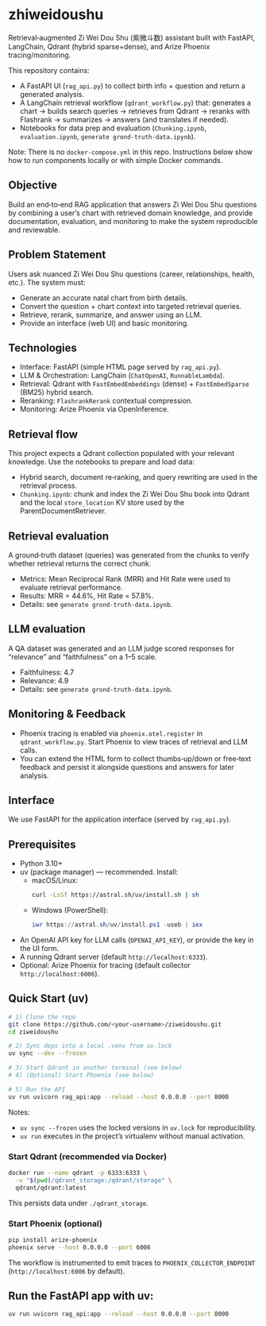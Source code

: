 # zhiweidoushu

Retrieval‑augmented Zi Wei Dou Shu (紫微斗数) assistant built with FastAPI, LangChain, Qdrant (hybrid sparse+dense), and Arize Phoenix tracing/monitoring.

This repository contains:
- A FastAPI UI (`rag_api.py`) to collect birth info + question and return a generated analysis.
- A LangChain retrieval workflow (`qdrant_workflow.py`) that: generates a chart → builds search queries → retrieves from Qdrant → reranks with Flashrank → summarizes → answers (and translates if needed).
- Notebooks for data prep and evaluation (`Chunking.ipynb`, `evaluation.ipynb`, `generate grond-truth-data.ipynb`).

Note: There is no `docker-compose.yml` in this repo. Instructions below show how to run components locally or with simple Docker commands.

## Objective

Build an end‑to‑end RAG application that answers Zi Wei Dou Shu questions by combining a user’s chart with retrieved domain knowledge, and provide documentation, evaluation, and monitoring to make the system reproducible and reviewable.

## Problem Statement

Users ask nuanced Zi Wei Dou Shu questions (career, relationships, health, etc.). The system must:
- Generate an accurate natal chart from birth details.
- Convert the question + chart context into targeted retrieval queries.
- Retrieve, rerank, summarize, and answer using an LLM.
- Provide an interface (web UI) and basic monitoring.

## Technologies

- Interface: FastAPI (simple HTML page served by `rag_api.py`).
- LLM & Orchestration: LangChain (`ChatOpenAI`, `RunnableLambda`).
- Retrieval: Qdrant with `FastEmbedEmbeddings` (dense) + `FastEmbedSparse` (BM25) hybrid search.
- Reranking: `FlashrankRerank` contextual compression.
- Monitoring: Arize Phoenix via OpenInference.

## Retrieval flow
This project expects a Qdrant collection populated with your relevant knowledge. Use the notebooks to prepare and load data:
- Hybrid search, document re‑ranking, and query rewriting are used in the retrieval process.
- `Chunking.ipynb`: chunk and index the Zi Wei Dou Shu book into Qdrant and the local `store_location` KV store used by the ParentDocumentRetriever.

## Retrieval evaluation
A ground‑truth dataset (queries) was generated from the chunks to verify whether retrieval returns the correct chunk.
- Metrics: Mean Reciprocal Rank (MRR) and Hit Rate were used to evaluate retrieval performance.
- Results: MRR = 44.6%, Hit Rate = 57.8%.
- Details: see `generate grond-truth-data.ipynb`.

## LLM evaluation
A QA dataset was generated and an LLM judge scored responses for “relevance” and “faithfulness” on a 1–5 scale.
- Faithfulness: 4.7
- Relevance: 4.9
- Details: see `generate grond-truth-data.ipynb`.

## Monitoring & Feedback
- Phoenix tracing is enabled via `phoenix.otel.register` in `qdrant_workflow.py`. Start Phoenix to view traces of retrieval and LLM calls.
- You can extend the HTML form to collect thumbs‑up/down or free‑text feedback and persist it alongside questions and answers for later analysis.

## Interface
We use FastAPI for the application interface (served by `rag_api.py`).


## Prerequisites

- Python 3.10+
- uv (package manager) — recommended. Install:
  - macOS/Linux:
    ```bash
    curl -LsSf https://astral.sh/uv/install.sh | sh
    ```
  - Windows (PowerShell):
    ```powershell
    iwr https://astral.sh/uv/install.ps1 -useb | iex
    ```
- An OpenAI API key for LLM calls (`OPENAI_API_KEY`), or provide the key in the UI form.
- A running Qdrant server (default `http://localhost:6333`).
- Optional: Arize Phoenix for tracing (default collector `http://localhost:6006`).

## Quick Start (uv)

```bash
# 1) Clone the repo
git clone https://github.com/<your-username>/ziweidoushu.git
cd ziweidoushu

# 2) Sync deps into a local .venv from uv.lock
uv sync --dev --frozen

# 3) Start Qdrant in another terminal (see below)
# 4) (Optional) Start Phoenix (see below)

# 5) Run the API
uv run uvicorn rag_api:app --reload --host 0.0.0.0 --port 8000
```

Notes:
- `uv sync --frozen` uses the locked versions in `uv.lock` for reproducibility.
- `uv run` executes in the project’s virtualenv without manual activation.

### Start Qdrant (recommended via Docker)

```bash
docker run --name qdrant -p 6333:6333 \
  -v "$(pwd)/qdrant_storage:/qdrant/storage" \
  qdrant/qdrant:latest
```

This persists data under `./qdrant_storage`.

### Start Phoenix (optional)

```bash
pip install arize-phoenix
phoenix serve --host 0.0.0.0 --port 6006
```

The workflow is instrumented to emit traces to `PHOENIX_COLLECTOR_ENDPOINT` (`http://localhost:6006` by default).


##  Run the FastAPI app with uv:

```bash
uv run uvicorn rag_api:app --reload --host 0.0.0.0 --port 8000
```
